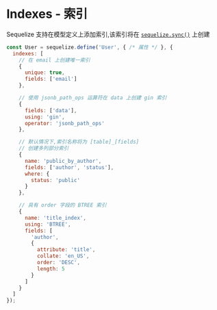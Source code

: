 # Indexes - 索引

Sequelize 支持在模型定义上添加索引,该索引将在 [`sequelize.sync()`](https://sequelize.org/master/class/lib/sequelize.js~Sequelize.html#instance-method-sync) 上创建

```js
const User = sequelize.define('User', { /* 属性 */ }, {
  indexes: [
    // 在 email 上创建唯一索引
    {
      unique: true,
      fields: ['email']
    },

    // 使用 jsonb_path_ops 运算符在 data 上创建 gin 索引
    {
      fields: ['data'],
      using: 'gin',
      operator: 'jsonb_path_ops'
    },

    // 默认情况下,索引名称将为 [table]_[fields]
    // 创建多列部分索引
    {
      name: 'public_by_author',
      fields: ['author', 'status'],
      where: {
        status: 'public'
      }
    },

    // 具有 order 字段的 BTREE 索引
    {
      name: 'title_index',
      using: 'BTREE',
      fields: [
        'author',
        {
          attribute: 'title',
          collate: 'en_US',
          order: 'DESC',
          length: 5
        }
      ]
    }
  ]
});
```